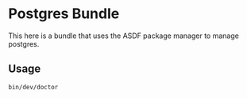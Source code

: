Postgres Bundle
===============

This here is a bundle that uses the ASDF package manager to manage postgres.

## Usage

```bash
bin/dev/doctor
```